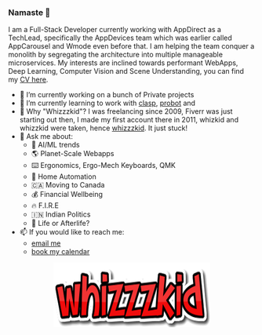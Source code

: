 ### Namaste 🙏

I am a Full-Stack Developer currently working with AppDirect as a TechLead, specifically the AppDevices team which was earlier called AppCarousel and Wmode even before that. I am helping the team conquer a monolith by segregating the architecture into multiple manageable microservices. My interests are inclined towards performant WebApps, Deep Learning, Computer Vision and Scene Understanding, you can find my [CV here](https://nishantarora.in/CV).

- 🔭 I’m currently working on a bunch of Private projects
- 🌱 I’m currently learning to work with [clasp](https://github.com/google/clasp), [probot](https://probot.github.io/) and 
- 🤔 Why "Whizzzkid"? I was freelancing since 2009, Fiverr was just starting out then, I made my first account there in 2011, whizkid and whizzkid were taken, hence [whizzzkid](https://www.fiverr.com/whizzzkid). It just stuck!
- 💬 Ask me about:
    - 🤖 AI/ML trends
    - 🌎 Planet-Scale Webapps
    - ⌨️ Ergonomics, Ergo-Mech Keyboards, QMK
    - 🏡 Home Automation
    - 🇨🇦 Moving to Canada
    - 💰 Financial Wellbeing
    - 🔥 F.I.R.E
    - 🇮🇳 Indian Politics
    - 👻 Life or Afterlife?
- 📫 If you would like to reach me:
    - [email me](mailto:me@nishantarora.in)
    - [book my calendar](https://nishantarora.in/cal)
    
    
<p align="center">
  <img src="whizzzkid-logo.png">
</p>
